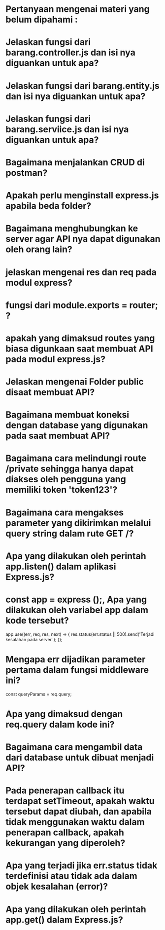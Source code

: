 # Pertanyaan mengenai materi yang belum dipahami :
 
# Jelaskan fungsi dari barang.controller.js dan isi nya diguankan untuk apa?
# Jelaskan fungsi dari barang.entity.js dan isi nya  diguankan untuk apa?
# Jelaskan fungsi dari barang.serviice.js dan isi nya diguankan untuk apa?
# Bagaimana menjalankan CRUD di postman?
# Apakah perlu menginstall express.js apabila beda folder?
# Bagaimana menghubungkan ke server agar API nya dapat digunakan oleh orang lain?
# jelaskan mengenai res dan req pada modul express?
# fungsi dari module.exports = router; ?
# apakah yang dimaksud routes yang biasa digunkaan saat membuat API pada modul express.js?
# Jelaskan mengenai Folder public disaat membuat API?
# Bagaimana membuat koneksi dengan database yang digunakan pada saat membuat API?
# Bagaimana cara melindungi route /private sehingga hanya dapat diakses oleh pengguna yang memiliki token 'token123'?
# Bagaimana cara mengakses parameter yang dikirimkan melalui query string dalam rute GET /?
# Apa yang dilakukan oleh perintah app.listen() dalam aplikasi Express.js?
# const app = express ();, Apa yang dilakukan oleh variabel app dalam kode tersebut?
app.use((err, req, res, next) => {
  res.status(err.status || 500).send('Terjadi kesalahan pada server.');
});
# Mengapa err dijadikan parameter pertama dalam fungsi middleware ini?
const queryParams = req.query;
# Apa yang dimaksud dengan req.query dalam kode ini?
# Bagaimana cara mengambil data dari database untuk dibuat menjadi API?
# Pada penerapan callback itu terdapat setTimeout, apakah waktu tersebut dapat diubah, dan apabila tidak menggunakan waktu dalam penerapan callback, apakah kekurangan yang diperoleh?
# Apa yang terjadi jika err.status tidak terdefinisi atau tidak ada dalam objek kesalahan (error)?
# Apa yang dilakukan oleh perintah app.get() dalam Express.js?

